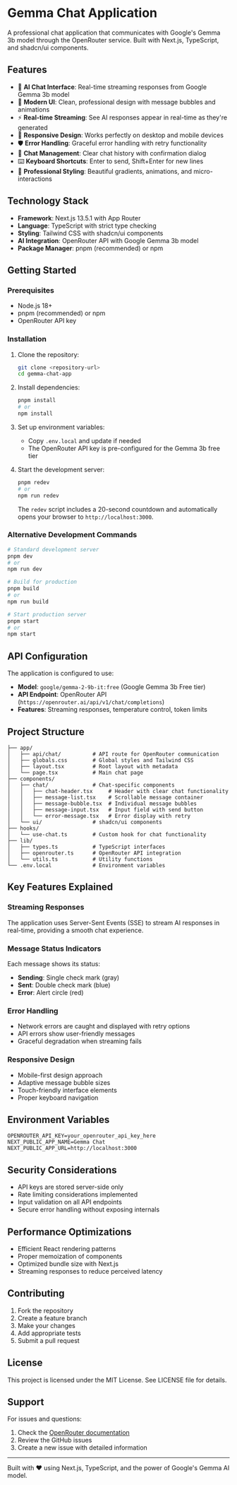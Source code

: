 # Gemma Chat Application

A professional chat application that communicates with Google's Gemma 3b model through the OpenRouter service. Built with Next.js, TypeScript, and shadcn/ui components.

## Features

- 🤖 **AI Chat Interface**: Real-time streaming responses from Google Gemma 3b model
- 💬 **Modern UI**: Clean, professional design with message bubbles and animations
- ⚡ **Real-time Streaming**: See AI responses appear in real-time as they're generated
- 📱 **Responsive Design**: Works perfectly on desktop and mobile devices
- 🛡️ **Error Handling**: Graceful error handling with retry functionality
- 🧹 **Chat Management**: Clear chat history with confirmation dialog
- ⌨️ **Keyboard Shortcuts**: Enter to send, Shift+Enter for new lines
- 🎨 **Professional Styling**: Beautiful gradients, animations, and micro-interactions

## Technology Stack

- **Framework**: Next.js 13.5.1 with App Router
- **Language**: TypeScript with strict type checking
- **Styling**: Tailwind CSS with shadcn/ui components
- **AI Integration**: OpenRouter API with Google Gemma 3b model
- **Package Manager**: pnpm (recommended) or npm

## Getting Started

### Prerequisites

- Node.js 18+ 
- pnpm (recommended) or npm
- OpenRouter API key

### Installation

1. Clone the repository:
   ```bash
   git clone <repository-url>
   cd gemma-chat-app
   ```

2. Install dependencies:
   ```bash
   pnpm install
   # or
   npm install
   ```

3. Set up environment variables:
   - Copy `.env.local` and update if needed
   - The OpenRouter API key is pre-configured for the Gemma 3b free tier

4. Start the development server:
   ```bash
   pnpm redev
   # or
   npm run redev
   ```

   The `redev` script includes a 20-second countdown and automatically opens your browser to `http://localhost:3000`.

### Alternative Development Commands

```bash
# Standard development server
pnpm dev
# or
npm run dev

# Build for production
pnpm build
# or  
npm run build

# Start production server
pnpm start
# or
npm start
```

## API Configuration

The application is configured to use:
- **Model**: `google/gemma-2-9b-it:free` (Google Gemma 3b Free tier)
- **API Endpoint**: OpenRouter API (`https://openrouter.ai/api/v1/chat/completions`)
- **Features**: Streaming responses, temperature control, token limits

## Project Structure

```
├── app/
│   ├── api/chat/          # API route for OpenRouter communication
│   ├── globals.css        # Global styles and Tailwind CSS
│   ├── layout.tsx         # Root layout with metadata
│   └── page.tsx           # Main chat page
├── components/
│   ├── chat/              # Chat-specific components
│   │   ├── chat-header.tsx     # Header with clear chat functionality
│   │   ├── message-list.tsx    # Scrollable message container
│   │   ├── message-bubble.tsx  # Individual message bubbles
│   │   ├── message-input.tsx   # Input field with send button
│   │   └── error-message.tsx   # Error display with retry
│   └── ui/                # shadcn/ui components
├── hooks/
│   └── use-chat.ts        # Custom hook for chat functionality
├── lib/
│   ├── types.ts           # TypeScript interfaces
│   ├── openrouter.ts      # OpenRouter API integration
│   └── utils.ts           # Utility functions
└── .env.local             # Environment variables
```

## Key Features Explained

### Streaming Responses
The application uses Server-Sent Events (SSE) to stream AI responses in real-time, providing a smooth chat experience.

### Message Status Indicators
Each message shows its status:
- **Sending**: Single check mark (gray)
- **Sent**: Double check mark (blue)  
- **Error**: Alert circle (red)

### Error Handling
- Network errors are caught and displayed with retry options
- API errors show user-friendly messages
- Graceful degradation when streaming fails

### Responsive Design
- Mobile-first design approach
- Adaptive message bubble sizes
- Touch-friendly interface elements
- Proper keyboard navigation

## Environment Variables

```env
OPENROUTER_API_KEY=your_openrouter_api_key_here
NEXT_PUBLIC_APP_NAME=Gemma Chat
NEXT_PUBLIC_APP_URL=http://localhost:3000
```

## Security Considerations

- API keys are stored server-side only
- Rate limiting considerations implemented
- Input validation on all API endpoints
- Secure error handling without exposing internals

## Performance Optimizations

- Efficient React rendering patterns
- Proper memoization of components
- Optimized bundle size with Next.js
- Streaming responses to reduce perceived latency

## Contributing

1. Fork the repository
2. Create a feature branch
3. Make your changes
4. Add appropriate tests
5. Submit a pull request

## License

This project is licensed under the MIT License. See LICENSE file for details.

## Support

For issues and questions:
1. Check the [OpenRouter documentation](https://openrouter.ai/docs)
2. Review the GitHub issues
3. Create a new issue with detailed information

---

Built with ❤️ using Next.js, TypeScript, and the power of Google's Gemma AI model.